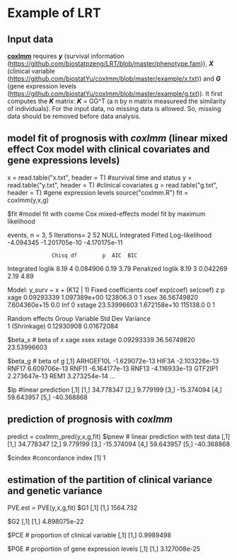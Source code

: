 # Example of LRT

## Input data
**[coxlmm](https://github.com/biostatYu/coxlmm/blob/master/coxlmm.R)** requires ***y*** (survival information (https://github.com/biostatpzeng/LRT/blob/master/phenotype.fam)), ***X*** (clinical variable (https://github.com/biostatYu/coxlmm/blob/master/example/x.txt)) and ***G*** (gene expression levels (https://github.com/biostatYu/coxlmm/blob/master/example/g.txt)). It first computes the ***K*** matrix: ***K*** = GG^T (a n by n matrix measureed the similarity of individuals). For the input data, no missing data is allowed. So, missing data should be removed before data analysis.

## model fit of prognosis with *coxlmm* (linear mixed effect Cox model with clinical covariates and gene expressions levels)
x = read.table("x.txt", header = T) #survival time and status
y = read.table("y.txt", header = T) #clinical covariates
g = read.table("g.txt", header = T) #gene expression levels
source("coxlmm.R")
fit = coxlmm(y,x,g)

$fit #model fit with coxme
Cox mixed-effects model fit by maximum likelihood

  events, n = 3, 5
  Iterations= 2 52 
                    NULL    Integrated        Fitted
Log-likelihood -4.094345 -1.201705e-10 -4.170175e-11

                  Chisq df        p  AIC  BIC
Integrated loglik  8.19  4 0.084906 0.19 3.79
 Penalized loglik  8.19  3 0.042269 2.19 4.89

Model:  y_surv ~ x + (K12 | 1) 
Fixed coefficients
              coef    exp(coef) se(coef)   z p
xage    0.09293339 1.097389e+00 123806.3   0 1
xsex   36.56749820 7.604360e+15      0.0 Inf 0
xstage 23.53996603 1.672158e+10 115138.0   0 1

Random effects
 Group Variable    Std Dev    Variance  
 1     (Shrinkage) 0.12930908 0.01672084

$beta_x # beta of x
       xage        xsex      xstage 
 0.09293339 36.56749820 23.53996603 

$beta_g # beta of g
                      [,1]
ARHGEF10L    -1.629072e-13
HIF3A        -2.103226e-13
RNF17         6.609706e-13
RNF11        -6.164177e-13
RNF13        -4.116933e-13
GTF2IP1       2.273647e-13
REM1          3.273254e-14
...

$lp #linear prediction
           [,1]
[1,]  34.778347
[2,]   9.779199
[3,] -15.374094
[4,]  59.643957
[5,] -40.368868

## prediction of prognosis with *coxlmm*

predict = coxlmm_pred(y,x,g,fit)
$lpnew # linear prediction with test data
           [,1]
[1,]  34.778347
[2,]   9.779199
[3,] -15.374094
[4,]  59.643957
[5,] -40.368868

$cindex #concordance index
[1] 1

## estimation of the partition of clinical variance and genetic variance

PVE.est = PVE(y,x,g,fit)
$G1
         [,1]
[1,] 1564.732

$G2
             [,1]
[1,] 4.898075e-22

$PCE # proportion of clinical variable
          [,1]
[1,] 0.9989498

$PGE # proportion of gene expression levels
             [,1]
[1,] 3.127008e-25



